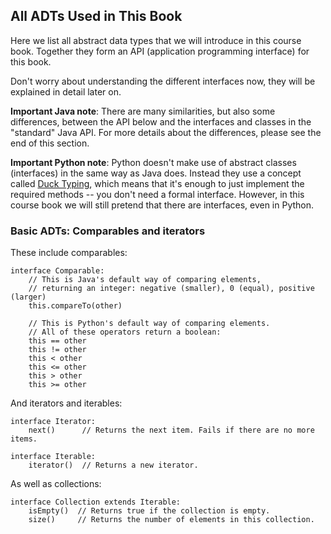 
## All ADTs Used in This Book

Here we list all abstract data types that we will introduce in this
course book. Together they form an API (application programming
interface) for this book.

Don't worry about understanding the different interfaces now, they will
be explained in detail later on.

**Important Java note**: There are many similarities, but also some
differences, between the API below and the interfaces and classes in the
"standard" Java API. For more details about the differences, please
see the end of this section.

**Important Python note**: Python doesn't make use of abstract classes
(interfaces) in the same way as Java does. Instead they use a concept
called [Duck Typing](https://en.wikipedia.org/wiki/Duck_typing), which
means that it's enough to just implement the required methods -- you
don't need a formal interface. However, in this course book we will still
pretend that there are interfaces, even in Python.


### Basic ADTs: Comparables and iterators

These include comparables:

    interface Comparable:
        // This is Java's default way of comparing elements,
        // returning an integer: negative (smaller), 0 (equal), positive (larger)
        this.compareTo(other)

        // This is Python's default way of comparing elements.
        // All of these operators return a boolean:
        this == other
        this != other
        this < other
        this <= other
        this > other
        this >= other

And iterators and iterables:

    interface Iterator:
        next()      // Returns the next item. Fails if there are no more items.

    interface Iterable:
        iterator()  // Returns a new iterator.

As well as collections:

    interface Collection extends Iterable:
        isEmpty()  // Returns true if the collection is empty.
        size()     // Returns the number of elements in this collection.
